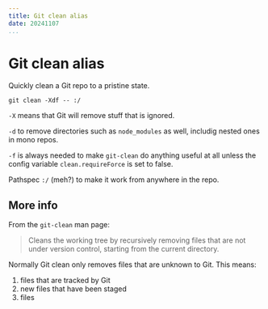 ```yaml
---
title: Git clean alias
date: 20241107
...
```


# Git clean alias

Quickly clean a Git repo to a pristine state.

```shell
git clean -Xdf -- :/
```

`-X` means that Git will remove stuff that is ignored.

`-d` to remove directories such as `node_modules` as well, includig nested ones in
mono repos.

`-f` is always needed to make `git-clean` do anything useful at all unless the
config variable `clean.requireForce` is set to false.

Pathspec `:/` (meh?) to make it work from anywhere in the repo.

## More info

From the `git-clean` man page:

> Cleans the working tree by recursively removing files that are not under
> version control, starting from the current directory.

Normally Git clean only removes files that are unknown to Git. This means:

1. files that are tracked by Git
2. new files that have been staged
3. files
